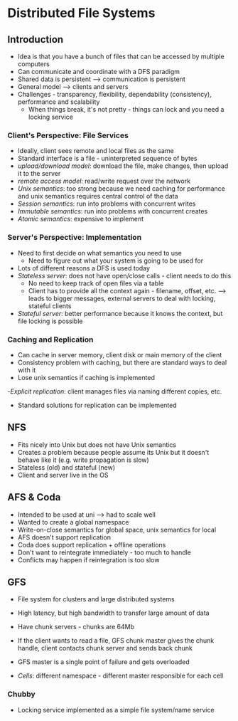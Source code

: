 # Distributed File Systems

## Introduction

- Idea is that you have a bunch of files that can be accessed by multiple computers
- Can communicate and coordinate with a DFS paradigm
- Shared data is persistent --> communication is persistent
- General model --> clients and servers
- Challenges - transparency, flexibility, dependability (consistency), performance and scalability
  - When things break, it's not pretty - things can lock and you need a locking service

### Client's Perspective: File Services

- Ideally, client sees remote and local files as the same
- Standard interface is a file - uninterpreted sequence of bytes
- _upload/download model_: download the file, make changes, then upload it to the server
- _remote access model_: read/write request over the network
- _Unix semantics_: too strong because we need caching for performance and unix semantics requires central control of the data
- _Session semantics_: run into problems with concurrent writes
- _Immutable semantics_: run into problems with concurrent creates
- _Atomic semantics_: expensive to implement

### Server's Perspective: Implementation

- Need to first decide on what semantics you need to use
  - Need to figure out what your system is going to be used for
- Lots of different reasons a DFS is used today
- _Stateless server_: does not have open/close calls - client needs to do this
  - No need to keep track of open files via a table
  - Client has to provide all the context again - filename, offset, etc. --> leads to bigger messages, external servers to deal with locking, stateful clients
- _Stateful server_: better performance because it knows the context, but file locking is possible

### Caching and Replication

- Can cache in server memory, client disk or main memory of the client
- Consistency problem with caching, but there are standard ways to deal with it
- Lose unix semantics if caching is implemented

-_Explicit replication_: client manages files via naming different copies, etc.

- Standard solutions for replication can be implemented

## NFS

- Fits nicely into Unix but does not have Unix semantics
- Creates a problem because people assume its Unix but it doesn't behave like it (e.g. write propagation is slow)
- Stateless (old) and stateful (new)
- Client and server live in the OS

## AFS & Coda

- Intended to be used at uni --> had to scale well
- Wanted to create a global namespace
- Write-on-close semantics for global space, unix semantics for local
- AFS doesn't support replication
- Coda does support replication + offline operations
- Don't want to reintegrate immediately - too much to handle
- Conflicts may happen if reintegration is too slow

## GFS

- File system for clusters and large distributed systems
- High latency, but high bandwidth to transfer large amount of data
- Have chunk servers - chunks are 64Mb
- If the client wants to read a file, GFS chunk master gives the chunk handle, client contacts chunk server and sends back chunk
- GFS master is a single point of failure and gets overloaded

- _Cells_: different namespace - different master responsible for each cell

### Chubby

- Locking service implemented as a simple file system/name service